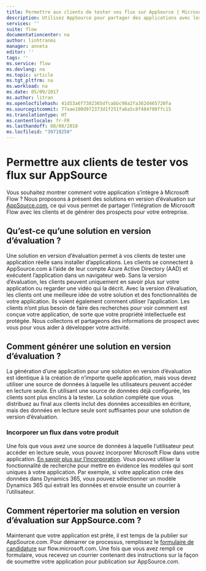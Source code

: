 ```yaml
---
title: Permettre aux clients de tester vos flux sur AppSource | Microsoft Docs
description: Utilisez AppSource pour partager des applications avec les clients et générer des prospects pour votre entreprise.
services: ''
suite: flow
documentationcenter: na
author: linhtranms
manager: anneta
editor: ''
tags: ''
ms.service: flow
ms.devlang: na
ms.topic: article
ms.tgt_pltfrm: na
ms.workload: na
ms.date: 05/09/2017
ms.author: litran
ms.openlocfilehash: 41d53a6f7382365dfcabbc98a2fa362d465720fa
ms.sourcegitcommit: 77aae180d972373d1f251fa6a5c8f484f08ffc15
ms.translationtype: HT
ms.contentlocale: fr-FR
ms.lasthandoff: 08/08/2018
ms.locfileid: "39719258"
---
```

# <a name="let-customers-test-drive-your-flows-on-appsource"></a>Permettre aux clients de tester vos flux sur AppSource
Vous souhaitez montrer comment votre application s’intègre à Microsoft Flow ? Nous proposons à présent des solutions en version d’évaluation sur [AppSource.com](https://appsource.microsoft.com), ce qui vous permet de partager l’intégration de Microsoft Flow avec les clients et de générer des prospects pour votre entreprise.

## <a name="what-is-a-test-drive-solution"></a>Qu’est-ce qu’une solution en version d’évaluation ?
Une solution en version d’évaluation permet à vos clients de tester une application réelle sans installer d’applications. Les clients se connectent à AppSource.com à l’aide de leur compte Azure Active Directory (AAD) et exécutent l’application dans un navigateur web. Sans la version d’évaluation, les clients peuvent uniquement en savoir plus sur votre application ou regarder une vidéo qui la décrit. Avec la version d’évaluation, les clients ont une meilleure idée de votre solution et des fonctionnalités de votre application. Ils voient également comment utiliser l’application. Les clients n’ont plus besoin de faire des recherches pour voir comment est conçue votre application, de sorte que votre propriété intellectuelle est protégée. Nous collectons et partageons des informations de prospect avec vous pour vous aider à développer votre activité.

## <a name="how-do-i-build-a-test-drive-solution"></a>Comment générer une solution en version d’évaluation ?
La génération d’une application pour une solution en version d’évaluation est identique à la création de n’importe quelle application, mais vous devez utiliser une source de données à laquelle les utilisateurs peuvent accéder en lecture seule. En utilisant une source de données déjà configurée, les clients sont plus enclins à la tester. La solution complète que vous distribuez au final aux clients inclut des données accessibles en écriture, mais des données en lecture seule sont suffisantes pour une solution de version d’évaluation.

### <a name="embed-flow-into-your-product"></a>Incorporer un flux dans votre produit
Une fois que vous avez une source de données à laquelle l’utilisateur peut accéder en lecture seule, vous pouvez incorporer Microsoft Flow dans votre application. [En savoir plus sur l’incorporation](embed-flow-dev.md). Vous pouvez utiliser la fonctionnalité de recherche pour mettre en évidence les modèles qui sont uniques à votre application. Par exemple, si votre application crée des données dans Dynamics 365, vous pouvez sélectionner un modèle Dynamics 365 qui extrait les données et envoie ensuite un courrier à l’utilisateur. 

## <a name="how-do-i-list-my-test-drive-solution-on-appsourcecom"></a>Comment répertorier ma solution en version d’évaluation sur AppSource.com ?
Maintenant que votre application est prête, il est temps de la publier sur AppSource.com. Pour démarrer ce processus, remplissez le [formulaire de candidature](https://flow.microsoft.com/partners/get-listed/) sur flow.microsoft.com. Une fois que vous avez rempli ce formulaire, vous recevez un courrier contenant des instructions sur la façon de soumettre votre application pour publication sur AppSource.com.

